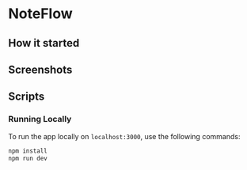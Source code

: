 # NoteFlow

## How it started

## Screenshots

## Scripts

### Running Locally

To run the app locally on `localhost:3000`, use the following commands:

```bash
npm install
npm run dev
```
